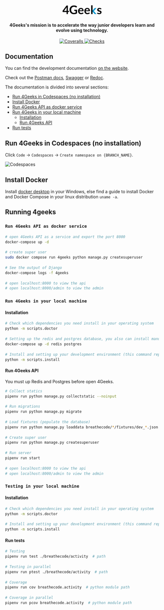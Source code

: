<h1 align="center">
  <br>
  <a href="https://breatheco.de/"><img src="https://raw.githubusercontent.com/breatheco-de/apiv2/main/breathecode/static/assets/logo.png" alt="4Geeks" width="128"></a>
  <br>
</h1>

<h4 align="center">4Geeks's mission is to <b>accelerate the way junior developers learn and evolve</b> using technology.</h4>

<p align="center">
  <a href="https://coveralls.io/github/breatheco-de/apiv2">
    <img src="https://img.shields.io/coveralls/github/breatheco-de/apiv2"
         alt="Coveralls">
  </a>

  <a href="https://github.com/breatheco-de/apiv2/actions/workflows/dockerhub.yml">
    <img src="https://github.com/breatheco-de/apiv2/actions/workflows/checks.yml/badge.svg"
         alt="Checks">
  </a>
</p>

## Documentation

You can find the development documentation [on the website](https://breatheco-de.github.io/apiv2/).

Check out the [Postman docs](https://documenter.getpostman.com/view/2432393/T1LPC6ef), [Swagger](https://breathecode.herokuapp.com/swagger/) or [Redoc](https://breathecode.herokuapp.com/swagger/).

The documentation is divided into several sections:


-   [Run 4Geeks in Codespaces (no installation)](#run-4geeks-in-codespaces-no-instalation)
-   [Install Docker](#install-docker)
-   [Run 4Geeks API as docker service](#run-4geeks-api-as-docker-service)
-   [Run 4Geeks in your local machine](#run-4geeks-api-in-your-local-machine)
    -   [Installation](#installation)
    -   [Run 4Geeks API](#run-4geeks-api)
-   [Run tests](#run-tests)

## Run 4Geeks in Codespaces (no installation)

Click `Code` -> `Codespaces` -> `Create namespace on {BRANCH_NAME}`.

![Codespaces](docs/images/codespaces.png)

## Install Docker

Install [docker desktop](https://www.docker.com/products/docker-desktop) in your Windows, else find a guide to install Docker and Docker Compose in your linux distribution `uname -a`.

## Running 4geeks

### `Run 4Geeks API as docker service`

```bash
# open 4Geeks API as a service and export the port 8000
docker-compose up -d

# create super user
sudo docker compose run 4geeks python manage.py createsuperuser

# See the output of Django
docker-compose logs -f 4geeks

# open localhost:8000 to view the api
# open localhost:8000/admin to view the admin
```

### `Run 4Geeks in your local machine`

#### Installation

```bash
# Check which dependencies you need install in your operating system
python -m scripts.doctor

# Setting up the redis and postgres database, you also can install manually in your local machine this databases
docker-compose up -d redis postgres

# Install and setting up your development environment (this command replace your .env file)
python -m scripts.install
```

#### Run 4Geeks API

You must up Redis and Postgres before open 4Geeks.

```bash
# Collect statics
pipenv run python manage.py collectstatic --noinput

# Run migrations
pipenv run python manage.py migrate

# Load fixtures (populate the database)
pipenv run python manage.py loaddata breathecode/*/fixtures/dev_*.json

# Create super user
pipenv run python manage.py createsuperuser

# Run server
pipenv run start

# open localhost:8000 to view the api
# open localhost:8000/admin to view the admin
```

### `Testing in your local machine`

#### Installation

```bash
# Check which dependencies you need install in your operating system
python -m scripts.doctor

# Install and setting up your development environment (this command replace your .env file)
python -m scripts.install
```

#### Run tests

```bash
# Testing
pipenv run test ./breathecode/activity  # path

# Testing in parallel
pipenv run ptest ./breathecode/activity  # path

# Coverage
pipenv run cov breathecode.activity  # python module path

# Coverage in parallel
pipenv run pcov breathecode.activity  # python module path
```
